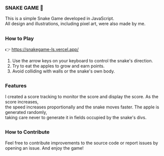 ### SNAKE GAME 🐍 

This is a simple Snake Game developed in JavaScript. <br>
All design and illustrations, including pixel art, were also made by me.

##

### How to Play

👉 https://snakegame-ls.vercel.app/

1. Use the arrow keys on your keyboard to control the snake's direction.
2. Try to eat the apples to grow and earn points.
3. Avoid colliding with walls or the snake's own body.

##

### Features

I created a score tracking to monitor the score and display the score. As the score increases, <br> 
the speed increases proportionally and the snake moves faster. The apple is generated randomly, <br> 
taking care never to generate it in fields occupied by the snake's divs.

##

### How to Contribute

Feel free to contribute improvements to the source code or report issues by opening an issue. And enjoy the game!
